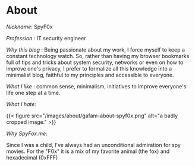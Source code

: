 # About


_Nickname_: SpyF0x

_Profession_ : IT security engineer

_Why this blog_ : Being passionate about my work, I force myself to keep a constant technology watch. So, rather than having my browser bookmarks full of tips and tricks about system security, networks or even on how to improve one's privacy, I prefer to formalize all this knowledge into a minimalist blog, faithful to my principles and accessible to everyone. 

_What I like_ : common sense, minimalism, initiatives to improve everyone's life one step at a time.

_What I hate_:

{{< figure src="/images/about/gafam-about-spyf0x.png" alt="a badly cropped image." >}} 

_Why SpyFox.me_:

Since I was a child, I've always had an unconditional admiration for spy movies. For the "F0x" it is a mix of my favorite animal (the fox) and hexadecimal (0xFFF)

